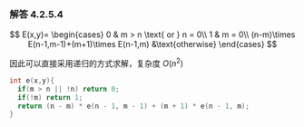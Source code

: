 ### 解答 4.2.5.4

$$
E(x,y)=
\begin{cases}
0 &  m > n \text{ or } n = 0\\
1 &  m = 0\\
(n-m)\times E(n-1,m-1)+(m+1)\times E(n-1,m) &\text{otherwise}
\end{cases}
$$

因此可以直接采用递归的方式求解，复杂度 $O(n^2)$

```cpp
int e(x,y){
  if(m > n || !n) return 0;
  if(!m) return 1;
  return (n - m) * e(n - 1, m - 1) + (m + 1) * e(n - 1, m);
}
```





